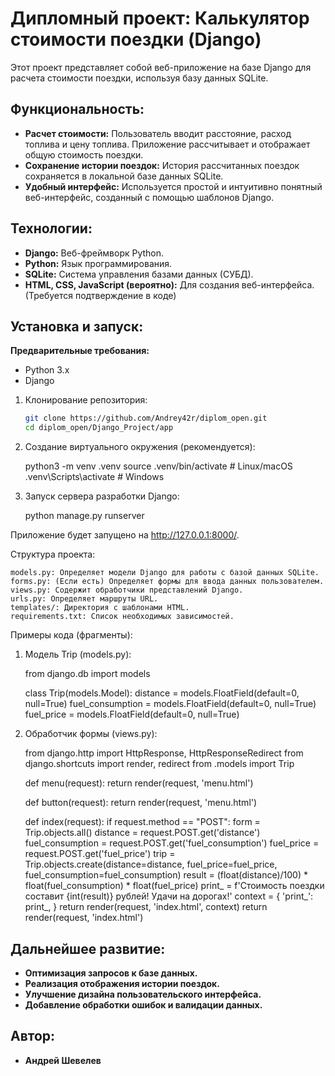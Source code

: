 # Дипломный проект: Калькулятор стоимости поездки (Django)

Этот проект представляет собой веб-приложение на базе Django для расчета стоимости поездки, используя базу данных SQLite.

## Функциональность:

- **Расчет стоимости:** Пользователь вводит расстояние, расход топлива и цену топлива. Приложение рассчитывает и отображает общую стоимость поездки.
- **Сохранение истории поездок:**  История рассчитанных поездок сохраняется в локальной базе данных SQLite.
- **Удобный интерфейс:**  Используется простой и интуитивно понятный веб-интерфейс, созданный с помощью шаблонов Django.


## Технологии:

- **Django:** Веб-фреймворк Python.
- **Python:** Язык программирования.
- **SQLite:** Система управления базами данных (СУБД).
- **HTML, CSS, JavaScript (вероятно):** Для создания веб-интерфейса. (Требуется подтверждение в коде)


## Установка и запуск:

**Предварительные требования:**

- Python 3.x
- Django

1. Клонирование репозитория:
   ```bash
   git clone https://github.com/Andrey42r/diplom_open.git
   cd diplom_open/Django_Project/app
2. Создание виртуального окружения (рекомендуется):

    python3 -m venv .venv
    source .venv/bin/activate  # Linux/macOS
    .venv\Scripts\activate  # Windows

3. Запуск сервера разработки Django:

    python manage.py runserver

Приложение будет запущено на http://127.0.0.1:8000/.

Структура проекта:

    models.py: Определяет модели Django для работы с базой данных SQLite.
    forms.py: (Если есть) Определяет формы для ввода данных пользователем.
    views.py: Содержит обработчики представлений Django.
    urls.py: Определяет маршруты URL.
    templates/: Директория с шаблонами HTML.
    requirements.txt: Список необходимых зависимостей.

Примеры кода (фрагменты):

1. Модель Trip (models.py):

    from django.db import models

    class Trip(models.Model):
        distance = models.FloatField(default=0, null=True)
        fuel_consumption = models.FloatField(default=0, null=True)
        fuel_price = models.FloatField(default=0, null=True)  

2. Обработчик формы (views.py):

    from django.http import HttpResponse, HttpResponseRedirect
    from django.shortcuts import render, redirect
    from .models import Trip


    def menu(request):
        return render(request, 'menu.html')

    def button(request):
        return render(request, 'menu.html')

    def index(request):
        if request.method == "POST":
            form = Trip.objects.all()
            distance = request.POST.get('distance')
            fuel_consumption = request.POST.get('fuel_consumption')
            fuel_price = request.POST.get('fuel_price')
            trip = Trip.objects.create(distance=distance, fuel_price=fuel_price, fuel_consumption=fuel_consumption)
            result = (float(distance)/100) * float(fuel_consumption) * float(fuel_price)
            print_ = f'Стоимость поездки составит {int(result)} рублей! Удачи на дорогах!'
            context = {
                'print_': print_,
            }
            return render(request, 'index.html', context)
        return render(request, 'index.html')

## Дальнейшее развитие:

- **Оптимизация запросов к базе данных.**
- **Реализация отображения истории поездок.**
- **Улучшение дизайна пользовательского интерфейса.**
- **Добавление обработки ошибок и валидации данных.**

## Автор:

- **Андрей Шевелев**